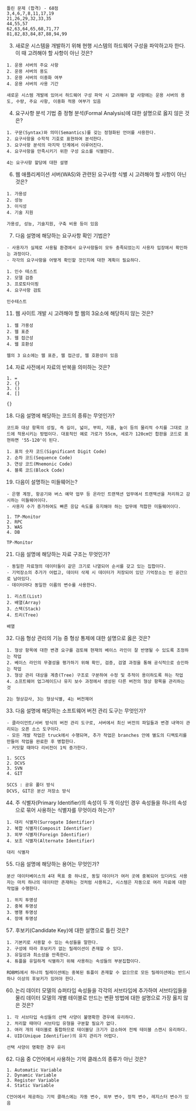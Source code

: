 ```
틀린 문제 (합격) - 68점
3,4,6,7,8,11,17,19
21,26,29,32,33,35
44,55,57
62,63,64,65,68,71,77
81,82,83,84,87,88,94,99
```

3. 새로운 시스템을 개발하기 위해 현행 시스템의 하드웨어 구성을 파악하고자 한다. 이 때 고려해야 할 사항이 아닌 것은?
```
1. 운용 서버의 주요 사항
2. 운용 서버의 용도
3. 운용 서버의 이중화 여부
4. 운용 서버의 사용 기간
```

```
새로운 시스템 개발에 있어서 하드웨어 구성 파악 시 고려해야 할 사항에는 운용 서버의 용도, 수량, 주요 사항, 이중화 적용 여부가 있음
```

4. 요구사항 분석 기법 중 정형 분석(Formal Analysis)에 대한 설명으로 옳지 않은 것은?
```
1. 구문(Syntax)와 의미(Semantics)를 갖는 정형화된 언어를 사용한다.
2. 요구사항을 수학적 기호로 표현하여 분석한다.
3. 요구사항 분석의 마지막 단계에서 이루어진다.
4. 요구사항을 만족시키기 위한 구성 요소를 식별한다.
```

```
4는 요구사항 할당에 대한 설명
```

6. 웹 애플리케이션 서버(WAS)와 관련된 요구사항 식별 시 고려해야 할 사항이 아닌 것은?
```
1. 가용성
2. 성능
3. 이식성
4. 기술 지원
```

```
가용성, 성능, 기술지원, 구축 비용 등이 있음
```

7. 다음 설명에 해당하는 요구사항 확인 기법은?
```
- 사용자가 실제로 사용될 환경에서 요구사항들이 모두 충족되었는지 사용자 입장에서 확인하는 과정이다.
- 각각의 요구사항을 어떻게 확인할 것인지에 대한 계획이 필요하다.

1. 인수 테스트
2. 모델 검증
3. 프로토타이핑
4. 요구사항 검토
```

```
인수테스트
```

11. 웹 사이트 개발 시 고려해야 할 웹의 3요소에 해당하지 않는 것은?
```
1. 웹 가용성
2. 웹 표준
3. 웹 접근성
4. 웹 호환성
```

```
웹의 3 요소에는 웹 표준, 웹 접근성, 웹 호환성이 있음
```

14. 자료 사전에서 자료의 반복을 의미하는 것은?
```
1. =
2. {}
3. ()
4. []
```

```
{}
```

18. 다음 설명에 해당하는 코드의 종류는 무엇인가?
```
코드화 대상 항목의 성질, 즉 길이, 넓이, 부피, 지름, 높이 등의 물리적 수치를 그대로 코드에 적용시키는 방법이다. 대표적인 예로 가로가 55cm, 세로가 120cm인 합판을 코드로 표현하면 '55-120'이 된다.

1. 표의 숫자 코드(Significant Digit Code)
2. 순차 코드(Sequence Code)
3. 연상 코드(Mnemonic Code)
4. 블록 코드(Block Code)
```

19. 다음이 설명하는 미들웨어는?
```
- 은행 계정, 항공기와 버스 예약 업무 등 온라인 트랜잭션 업무에서 트랜잭션을 처리하고 감시하는 미들웨어이다.
- 사용자 수가 증가하여도 빠른 응답 속도를 유지해야 하는 업무에 적합한 미들웨어이다.

1. TP-Monitor
2. RPC
3. WAS
4. DB
```

```
TP-Monitor
```

21. 다음 설명에 해당하는 자료 구조는 무엇인가?
```
- 동일한 자료형의 데이터들이 같은 크기로 나열되어 순서를 갖고 있는 집합이다.
- 기억장소의 추가가 어렵고, 데이터 삭제 시 데이터가 저장되어 있던 기억장소는 빈 공간으로 남아있다.
- 데이터마다 동일한 이름의 변수를 사용한다.
```

```
1. 리스트(List)
2. 배열(Array)
3. 스택(Stack)
4. 트리(Tree)
```

```
배열
```

32. 다음 형상 관리의 기능 중 형상 통제에 대한 설명으로 옳은 것은?
```
1. 형상 항목에 대한 변경 요구를 검토해 현재의 베이스 라인이 잘 반영될 수 있도록 조정하는 작업
2. 베이스 라인의 무결성을 평가하기 위해 확인, 검증, 검열 과정을 통해 공식적으로 승인하는 작업
3. 형상 관리 대상을 계층(Tree) 구조로 구분하여 수정 및 추적이 용이하도록 하는 작업
4. 소프트웨어 업그레이드나 유지 보수 과정에서 생성된 다른 버전의 형상 항목을 관리하는 것
```

```
2는 형상감사, 3는 형상식별, 4는 버전제어
```

33. 다음 설명에 해당하는 소프트웨어 버전 관리 도구는 무엇인가?
```
- 클라이언트/서버 방식의 버전 관리 도구로, 서버에서 최신 버전의 파일들과 변경 내역이 관리되는 오픈 소스 도구이다.
- 모든 개발 작업은 truck에서 수행되며, 추가 작업은 branches 안에 별도의 디렉토리를 만들어 작업을 완료한 후 병합한다.
- 커밋할 때마다 리비전이 1씩 증가한다.

1. SCCS
2. DCVS
3. SVN
4. GIT
```

```
SCCS : 공유 폴더 방식
DCVS, GIT은 분산 저장소 방식
```

44. 주 식별자(Primary Identifier)의 속성이 두 개 이상인 경우 속성들을 하나의 속성으로 묶어 사용하는 식별자를 무엇이라 하는가?
```
1. 대리 식별자(Surrogate Identifier)
2. 복합 식별자(Composit Identifier)
3. 외부 식별자(Foreign Identifier)
4. 보조 식별자(Alternate Identifier)
```

```
대리 식별자
```

55. 다음 설명에 해당하는 용어는 무엇인가?
```
분산 데이터베이스의 4대 목표 중 하나로, 동일 데이터가 여러 곳에 중복되어 있더라도 사용자는 마치 하나의 데이터만 존재하는 것처럼 사용하고, 시스템은 자동으로 여러 자료에 대한 작업을 수행한다.

1. 위치 투명성
2. 중복 투명성
3. 병행 투명성
4. 장애 투명성
```

57. 후보키(Candidate Key)에 대한 설명으로 틀린 것은?
```
1. 기본키로 사용할 수 있는 속성들을 말한다.
2. 구성에 따라 후보키가 없는 릴레이션이 존재할 수 있다.
3. 유일성과 최소성을 만족한다.
4. 튜플을 유일하게 식별하기 위해 사용하는 속성들의 부분집합이다.
```

```
RDBMS에서 하나의 릴레이션에는 중복된 튜플이 존재할 수 없으므로 모든 릴레이션에는 반드시 하나 이상의 후보키가 있어야 한다.
```

60. 논리 데이터 모델의 슈퍼타입 속성들을 각각의 서브타입에 추가하여 서브타입들을 물리 데이터 모델의 개별 테이블로 만드는 변환 방법에 대한 설명으로 가장 옳지 않은 것은?
```
1. 각 서브타입 속성들의 선택 사양이 불명확한 경우에 유리하다.
2. 처리할 때마다 서브타입 유형을 구분할 필요가 없다.
3. 여러 개의 테이블로 통합하므로 테이블당 크기가 감소하여 전체 테이블 스캔시 유리하다.
4. UID(Unique Identifier)의 유지 관리가 어렵다.
```

```
선택 사양이 명확한 경우 유리
```

62. 다음 중 C언어에서 사용하는 기억 클래스의 종류가 아닌 것은?
```
1. Automatic Variable
2. Dynamic Variable
3. Register Variable
4. Static Variable
```

```
C언어에서 제공하는 기억 클래스에는 자동 변수, 외부 변수, 정적 변수, 레지스터 변수가 있음
```

